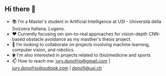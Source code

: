 ## Hi there 👋

<!-- **JuryAndrea/JuryAndrea** is a ✨ _special_ ✨ repository because its `README.md` (this file) appears on your GitHub profile. -->

- 📚 I’m a Master's student in Artificial Intelligence at USI - Università della Svizzera Italiana, Lugano.
- ♥️ Currently focusing om sim-to-real approaches for vision-depth CNN-based obstacle avoidance as my masther's thesis project.
- 👯 I’m looking to collaborate on projects involving machine learning, computer vision, and robotics.
- 🍀 I'm also interested in projects related to (bio)medicine and sports 
- 📫 How to reach me: jury.donofrio@gmail.com | jury.donofrio@outlook.com | donofj@usi.ch

